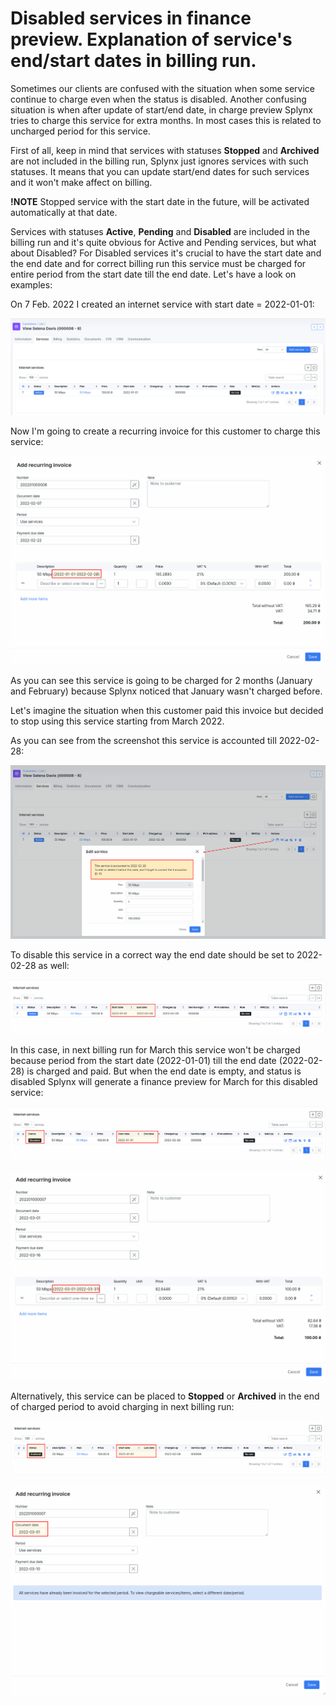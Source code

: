 Disabled services in finance preview. Explanation of service's end/start dates in billing run.
=================

Sometimes our clients are confused with the situation when some service continue to charge even when the status is disabled. Another confusing situation is when after update of start/end date, in charge preview Splynx tries to charge this service for extra months. In most cases this is related to uncharged period for this service.

First of all, keep in mind that services with statuses **Stopped** and **Archived** are not included in the billing run, Splynx just ignores services with such statuses.
It means that you can update start/end dates for such services and it won't make affect on billing.

**!NOTE** Stopped service with the start date in the future, will be activated automatically at that date.

Services with statuses **Active**, **Pending** and **Disabled** are included in the billing run and it's quite obvious for Active and Pending services, but what about Disabled? For Disabled services it's crucial to have the start date and the end date and for correct billing run this service must be charged for entire period from the start date till the end date. Let's have a look on examples:

On 7 Feb. 2022 I created an internet service with start date = 2022-01-01:

![create_service](create_service.png)

Now I'm going to create a recurring invoice for this customer to charge this service:

![invoice](invoice.png)

As you can see this service is going to be charged for 2 months (January and February) because Splynx noticed that January wasn't charged before.

Let's imagine the situation when this customer paid this invoice but decided to stop using this service starting from March 2022.

As you can see from the screenshot this service is accounted till 2022-02-28:

![charged_service](charged_service.png)

To disable this service in a correct way the end date should be set to 2022-02-28 as well:

![correct_end_date](correct_end_date.png)

In this case, in next billing run for March this service won't be charged because period from the start date (2022-01-01) till the end date (2022-02-28) is charged and paid. But when the end date is empty, and status is disabled Splynx will generate a finance preview for March for this disabled service:

![incorrect_end_date](incorrect_end_date.png)

![incorrect_invoice](incorrect_invoice.png)

Alternatively, this service can be placed to **Stopped** or **Archived** in the end of charged period to avoid charging in next billing run:

![archived](archived_status.png)

![preview_for_archived](preview_for_archived.png)

